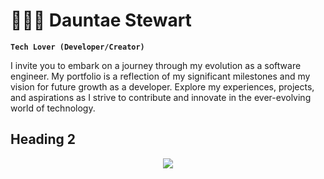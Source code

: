 # 👨🏽‍💻 Dauntae Stewart

**`Tech Lover (Developer/Creator)`**

I invite you to embark on a journey through my evolution as a software engineer. My portfolio is a reflection of my significant milestones and my vision for future growth as a developer. Explore my experiences, projects, and aspirations as I strive to contribute and innovate in the ever-evolving world of technology.

## Heading 2

<!--
[![My Skills](https://skillicons.dev/icons?i=html,css,py,js,fastapi,react,redux,postgres,nodejs,mongodb,github,docker,django,bootstrap)](https://skillicons.dev) -->

<p align="center">
  <a href="https://skillicons.dev">
    <img src="https://skillicons.dev/icons?i=html,css,py,js,fastapi,react,redux,postgres,nodejs,mongodb,github,docker,django,bootstrap" />
  </a>
</p>
<!--
**DauntaeS/DauntaeS** is a ✨ _special_ ✨ repository because its `README.md` (this file) appears on your GitHub profile.

Here are some ideas to get you started:

- 🔭 I’m currently working on ...
- 🌱 I’m currently learning ...
- 👯 I’m looking to collaborate on ...
- 🤔 I’m looking for help with ...
- 💬 Ask me about ...
- 📫 How to reach me: ...
- 😄 Pronouns: ...
- ⚡ Fun fact: ...
  -->
